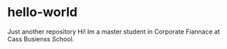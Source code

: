 # hello-world
Just another repository
Hi! Im a master student in Corporate Fiannace at Cass Busienss School. 
